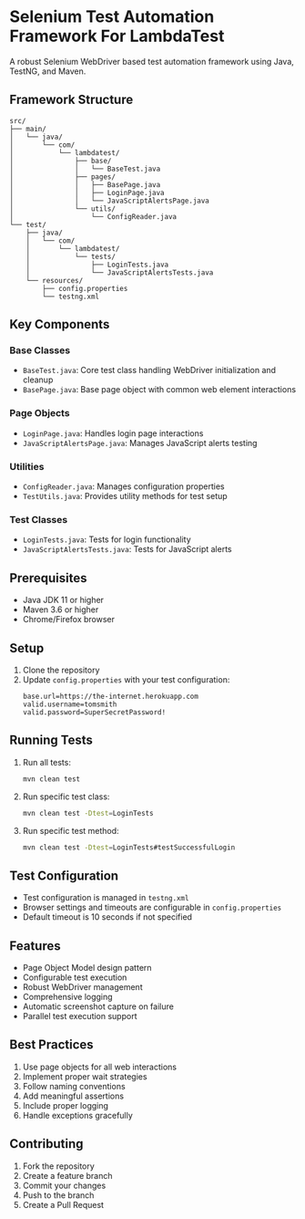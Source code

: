# Selenium Test Automation Framework For LambdaTest

A robust Selenium WebDriver based test automation framework using Java, TestNG, and Maven.

## Framework Structure

```
src/
├── main/
│   └── java/
│       └── com/
│           └── lambdatest/
│               ├── base/
│               │   └── BaseTest.java
│               ├── pages/
│               │   ├── BasePage.java
│               │   ├── LoginPage.java
│               │   └── JavaScriptAlertsPage.java
│               └── utils/
│                   └── ConfigReader.java
└── test/
    ├── java/
    │   └── com/
    │       └── lambdatest/
    │           └── tests/
    │               ├── LoginTests.java
    │               └── JavaScriptAlertsTests.java
    └── resources/
        ├── config.properties
        └── testng.xml
```

## Key Components

### Base Classes
- `BaseTest.java`: Core test class handling WebDriver initialization and cleanup
- `BasePage.java`: Base page object with common web element interactions

### Page Objects
- `LoginPage.java`: Handles login page interactions
- `JavaScriptAlertsPage.java`: Manages JavaScript alerts testing

### Utilities
- `ConfigReader.java`: Manages configuration properties
- `TestUtils.java`: Provides utility methods for test setup

### Test Classes
- `LoginTests.java`: Tests for login functionality
- `JavaScriptAlertsTests.java`: Tests for JavaScript alerts

## Prerequisites

- Java JDK 11 or higher
- Maven 3.6 or higher
- Chrome/Firefox browser

## Setup

1. Clone the repository
2. Update `config.properties` with your test configuration:
   ```properties
   base.url=https://the-internet.herokuapp.com
   valid.username=tomsmith
   valid.password=SuperSecretPassword!
   ```

## Running Tests

1. Run all tests:
   ```bash
   mvn clean test
   ```

2. Run specific test class:
   ```bash
   mvn clean test -Dtest=LoginTests
   ```

3. Run specific test method:
   ```bash
   mvn clean test -Dtest=LoginTests#testSuccessfulLogin
   ```

## Test Configuration

- Test configuration is managed in `testng.xml`
- Browser settings and timeouts are configurable in `config.properties`
- Default timeout is 10 seconds if not specified

## Features

- Page Object Model design pattern
- Configurable test execution
- Robust WebDriver management
- Comprehensive logging
- Automatic screenshot capture on failure
- Parallel test execution support

## Best Practices

1. Use page objects for all web interactions
2. Implement proper wait strategies
3. Follow naming conventions
4. Add meaningful assertions
5. Include proper logging
6. Handle exceptions gracefully

## Contributing

1. Fork the repository
2. Create a feature branch
3. Commit your changes
4. Push to the branch
5. Create a Pull Request
